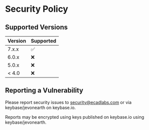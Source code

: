 # Security Policy

## Supported Versions

| Version | Supported          |
| ------- | ------------------ |
| 7.x.x   | :white_check_mark: |
| 6.0.x   | :x: |
| 5.0.x   | :x:                |
| < 4.0   | :x:                |

## Reporting a Vulnerability

Please report security issues to security@ecadlabs.com or via keybase/jevonearth on keybase.io.

Reports may be encrypted using keys published on keybase.io using keybase/jevonearth.
